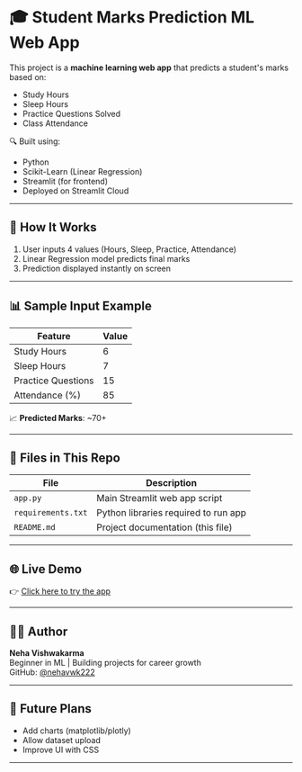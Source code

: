 # 🎓 Student Marks Prediction ML Web App

This project is a **machine learning web app** that predicts a student's marks based on:

- Study Hours
- Sleep Hours
- Practice Questions Solved
- Class Attendance

🔍 Built using:
- Python
- Scikit-Learn (Linear Regression)
- Streamlit (for frontend)
- Deployed on Streamlit Cloud

---

## 🚀 How It Works

1. User inputs 4 values (Hours, Sleep, Practice, Attendance)
2. Linear Regression model predicts final marks
3. Prediction displayed instantly on screen

---

## 📊 Sample Input Example

| Feature            | Value  |
|--------------------|--------|
| Study Hours        | 6      |
| Sleep Hours        | 7      |
| Practice Questions | 15     |
| Attendance (%)     | 85     |

📈 **Predicted Marks**: ~70+

---

## 📁 Files in This Repo

| File              | Description                            |
|-------------------|----------------------------------------|
| `app.py`          | Main Streamlit web app script          |
| `requirements.txt`| Python libraries required to run app   |
| `README.md`       | Project documentation (this file)      |

---

## 🌐 Live Demo

👉 [Click here to try the app](https://student-marks-prediction-ml.streamlit.app)

---

## 👩‍💻 Author

**Neha Vishwakarma**  
Beginner in ML | Building projects for career growth  
GitHub: [@nehavwk222](https://github.com/nehavwk222)

---

## 📌 Future Plans

- Add charts (matplotlib/plotly)
- Allow dataset upload
- Improve UI with CSS

---

